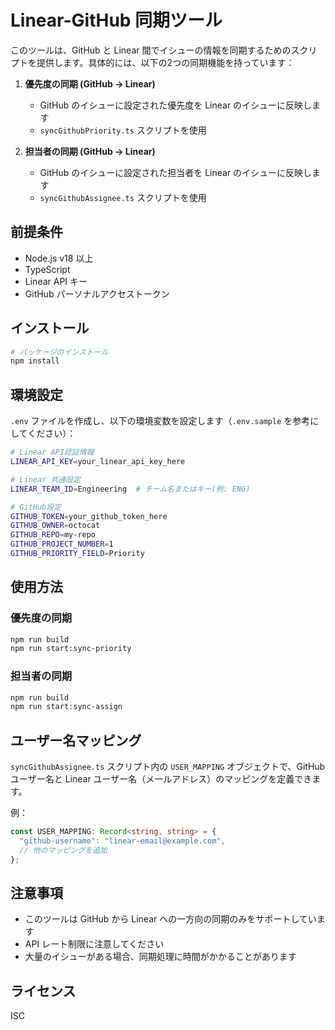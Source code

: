 # Linear-GitHub 同期ツール

このツールは、GitHub と Linear 間でイシューの情報を同期するためのスクリプトを提供します。具体的には、以下の2つの同期機能を持っています：

1. **優先度の同期 (GitHub → Linear)**
   - GitHub のイシューに設定された優先度を Linear のイシューに反映します
   - `syncGithubPriority.ts` スクリプトを使用

2. **担当者の同期 (GitHub → Linear)**
   - GitHub のイシューに設定された担当者を Linear のイシューに反映します
   - `syncGithubAssignee.ts` スクリプトを使用

## 前提条件

- Node.js v18 以上
- TypeScript
- Linear API キー
- GitHub パーソナルアクセストークン

## インストール

```bash
# パッケージのインストール
npm install
```

## 環境設定

`.env` ファイルを作成し、以下の環境変数を設定します（`.env.sample` を参考にしてください）：

```bash
# Linear API認証情報
LINEAR_API_KEY=your_linear_api_key_here

# Linear 共通設定
LINEAR_TEAM_ID=Engineering  # チーム名またはキー(例: ENG)

# GitHub設定
GITHUB_TOKEN=your_github_token_here
GITHUB_OWNER=octocat
GITHUB_REPO=my-repo
GITHUB_PROJECT_NUMBER=1
GITHUB_PRIORITY_FIELD=Priority
```

## 使用方法

### 優先度の同期

```bash
npm run build
npm run start:sync-priority
```

### 担当者の同期

```bash
npm run build
npm run start:sync-assign
```

## ユーザー名マッピング

`syncGithubAssignee.ts` スクリプト内の `USER_MAPPING` オブジェクトで、GitHub ユーザー名と Linear ユーザー名（メールアドレス）のマッピングを定義できます。

例：
```typescript
const USER_MAPPING: Record<string, string> = {
  "github-username": "linear-email@example.com",
  // 他のマッピングを追加
};
```

## 注意事項

- このツールは GitHub から Linear への一方向の同期のみをサポートしています
- API レート制限に注意してください
- 大量のイシューがある場合、同期処理に時間がかかることがあります

## ライセンス

ISC
